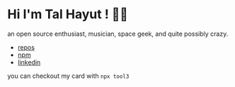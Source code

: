 <link href="readme.css" rel="stylesheet"></link>
<div class="main" markdown="1">   

# Hi I'm Tal Hayut ! 👋🏼
an open source enthusiast, musician, space geek, and quite possibly crazy.
- [repos](https://github.com/tool3/repositories)
- [npm](https://www.npmjs.com/~tool3)
- [linkedin](https://linkedin.com/in/talhayut)

you can checkout my card with `npx tool3`


<div>
